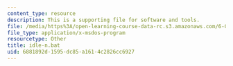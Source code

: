 ```yaml
---
content_type: resource
description: This is a supporting file for software and tools.
file: /media/https%3A/open-learning-course-data-rc.s3.amazonaws.com/6-01sc-introduction-to-electrical-engineering-and-computer-science-i-spring-2011/6881892d1595dc85a1614c2826cc6927_idle-n.bat
file_type: application/x-msdos-program
resourcetype: Other
title: idle-n.bat
uid: 6881892d-1595-dc85-a161-4c2826cc6927
---
```

